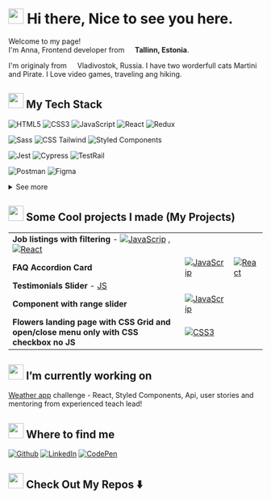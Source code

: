 <h1><img src="https://emojis.slackmojis.com/emojis/images/1613287920/12833/meow_reach.png?1613287920" width="30"/> Hi there, Nice to see you here.</h1>

Welcome to my page!</br>
I'm Anna, Frontend developer from <img src="https://image.flaticon.com/icons/svg/197/197379.svg" width="13"/> **Tallinn, Estonia**.

I'm originaly from <img src="https://image.flaticon.com/icons/svg/197/197408.svg" width="13"/> Vladivostok, Russia. I have two worderfull cats Martini and Pirate. I Love video games, traveling ang hiking.

<h2> <img src="https://emojis.slackmojis.com/emojis/images/1596061862/9845/meow_heart.png?1596061862" width="30"/> My Tech Stack</h2>

![HTML5](https://img.shields.io/badge/-HTML5-%23E44D27?style=flat&logo=html5&logoColor=ffffff)
![CSS3](https://img.shields.io/badge/-CSS3-%231572B6?style=flat&logo=css3)
![JavaScript](https://img.shields.io/badge/-JavaScript-%23F7DF1C?style=flat&logo=javascript&logoColor=000000)
![React](https://img.shields.io/badge/-React-%23282C34?style=flat&logo=react)
![Redux](https://img.shields.io/badge/-Redux-764ABC?style=flat&logo=redux&logoColor=white)
<br>

![Sass](https://img.shields.io/badge/-Sass-%23CC6699?style=flat-square&logo=sass&logoColor=ffffff)
![CSS Tailwind](https://img.shields.io/badge/-Tailwind-%231a202c?style=flat-square&logo=tailwind-css)
![Styled Components](https://img.shields.io/badge/-Styled_Components-db7092?style=flat-square&logo=styled-components&logoColor=white)
<br>

![Jest](https://img.shields.io/badge/Jest-97747E?style=flat&logo=jest&logoColor=white)
![Cypress](https://img.shields.io/badge/Cypress-24262E?style=flat&logo=Cypress&logoColor=white)
![TestRail](https://img.shields.io/badge/TestRail-0A3653?style=flat)
<br>

![Postman](https://img.shields.io/badge/Postman-FF6C37?style=flat&logo=Postman&logoColor=white)
![Figma](https://img.shields.io/badge/Figma-050938?style=flat&logo=Figma&logoColor=rainbow)

<details>
<summary>See more</summary>

![NPM](https://img.shields.io/badge/-NPM-CB3837?style=flat-square&logo=npm&logoColor=white)
![Git](https://img.shields.io/badge/-Git-%23F05032?style=flat-square&logo=git&logoColor=%23ffffff)
![GitHub Actions](https://img.shields.io/badge/-Github_Actions-2088FF?style=flat-square&logo=github-actions&logoColor=white)
![Jira](https://img.shields.io/badge/Jira-F7F7F7?style=flat&logo=Jira-Software&logoColor=2580F7)
![Confluence](https://img.shields.io/badge/Confluence-F7F7F7?style=flat&logo=Confluence&logoColor=2580F7)
<br>

![VS Code](https://img.shields.io/badge/-VSCode-%23007ACC?style=flat-square&logo=visual-studio-code)
![Markdown](https://img.shields.io/badge/Markdown-000000?style=flat-square&logo=Markdown)
![Prettier](https://img.shields.io/badge/-Prettier-F7B93E?style=flat-square&logo=prettier&logoColor=white)
![ESlint](https://img.shields.io/badge/-ESLint-%234B32C3?style=flat-square&logo=eslint)
<br>

![Phaser](https://img.shields.io/badge/Phaser-B877D3?style=flat)
![Contra.js](https://img.shields.io/badge/Contra.js-B12A34?style=flat)
![Unity](https://img.shields.io/badge/Unity-000000?style=flat-square&logo=Unity)

</details>

<h2> <img src="https://emojis.slackmojis.com/emojis/images/1596061283/9840/meow_fiesta.png?1596061283" width="30"/> Some Cool projects I made (My Projects)</h2>

<table>
  <tbody>
    <tr>
      <td><b>Job listings with filtering</b> - <a href="https://github.com/ALapina/Job-listings-with-filtering-JavaScript"><img alt="JavaScrip" src="https://img.shields.io/badge/-JS Version-%23F7DF1C?style=flat&logo=javascript&logoColor=000000"/></a> , <a href="https://github.com/ALapina/Job-listings-with-filtering-React"><img alt="React" src="https://img.shields.io/badge/-React Version-%23282C34?style=flat-square&logo=react"/></a></td>
    </tr>
	  <tr>
      <td><b>FAQ Accordion Card</b></td>
      <td><a href="https://github.com/ALapina/FAQ-Accordion-Card---JavaScript"><img alt="JavaScrip" src="https://img.shields.io/badge/-JavaScript Solution-%23F7DF1C?style=flat&logo=javascript&logoColor=000000"/></a></td>
      <td><a href="https://github.com/ALapina/FAQ-Accordion-Card-React"><img alt="React" src="https://img.shields.io/badge/-React Solution-%23282C34?style=flat-square&logo=react"/></a></td>
    </tr>
    <tr>
      <td><b>Testimonials Slider</b> - <a href="https://github.com/ALapina/Testimonials-Slider_Frontend-Mentor">JS</a></td>
    </tr>
    <tr>
      <td><b>Component with range slider</b></td>
      <td><a href="https://github.com/ALapina/Fylo-Data-Storage-Component__Frontend-Mentor"><img alt="JavaScrip" src="https://img.shields.io/badge/-JavaScript Solution-%23F7DF1C?style=flat&logo=javascript&logoColor=000000"/></a></td>
    </tr>
    <tr>
      <td><b>Flowers landing page with CSS Grid and open/close menu only with CSS checkbox no JS</b></td>
      <td><a href="https://github.com/ALapina/Flowers"><img alt="CSS3" src="https://img.shields.io/badge/-CSS3 Solution-%231572B6?style=flat-square&logo=css3"/></a></td>
    </tr>
  </tbody>
</table>

<h2> <img src="https://emojis.slackmojis.com/emojis/images/1613284582/12797/meow_coffee.png?1613284582" width="30"/> I’m currently working on </h2>

[Weather app](https://github.com/ALapina/Weather-app-Challenge) challenge - React, Styled Components, Api, user stories and mentoring from experienced teach lead!

<!-- <h2> <img src="https://emojis.slackmojis.com/emojis/images/1613453435/13229/meow_box.png?1613453435" width="30"/> Where to find me </h2> -->
<h2> <img src="https://emojis.slackmojis.com/emojis/images/1613366889/12964/meow_trash.png?1613366889" width="30"/> Where to find me </h2>

<!-- <img src="https://emojis.slackmojis.com/emojis/images/1613287815/12831/meow_lurk.png?1613287815" width="30"/> -->

<a href="https://github.com/ALapina" target="_blank"><img alt="Github" src="https://img.shields.io/badge/GitHub-%2312100E.svg?&style=for-the-badge&logo=Github&logoColor=white" /></a>
<a href="https://www.linkedin.com/in/lapina-anna" target="_blank"><img alt="LinkedIn" src="https://img.shields.io/badge/linkedin-%230077B5.svg?&style=for-the-badge&logo=linkedin&logoColor=white" /></a>
<a href="https://codepen.io/Lapina" target="_blank"><img alt="CodePen" src="https://img.shields.io/badge/CodePen-%2312100E.svg?&style=for-the-badge&logo=CodePen&logoColor=white" /></a>

<h2> <img src="https://emojis.slackmojis.com/emojis/images/1613773113/13688/meow_dance.gif?1613773113" width="30"/> Check Out My Repos ⬇️ </h2>

<!-- ## Things I code with 💼

JavaScript, React, и все осталное. Здесь можно выделить только основное и все остальное спрятать как здесь https://github.com/insulineru/insulineru
И разделить на подгруппы - стайлинг, тест, тулз [fq]

## Frontendmentor

Можно вот так организовать в виде табличке с указанием звезд? https://github.com/thmsgbrt Ну или не, звезд не надо, но просто выделить

## Devchallenges

## Just things a like

video games, traveling and hiking, music

https://awesomegithubprofile.tech/

https://github.com/fnky

https://github.com/xiaoluoboding stats и иконки

https://github.com/dereknguyen269 статс

https://github.com/ileriayo 👨‍💻 Whoami и интересно отцентрировано все -->

<!--
**ALapina/ALapina** is a ✨ _special_ ✨ repository because its `README.md` (this file) appears on your GitHub profile.

Here are some ideas to get you started:

- 🔭 I’m currently working on ...
- 🌱 I’m currently learning ...
- 👯 I’m looking to collaborate on ...
- 🤔 I’m looking for help with ...
- 💬 Ask me about ...
- 📫 How to reach me: ...
- 😄 Pronouns: ...
- ⚡ Fun fact: ...
-->
